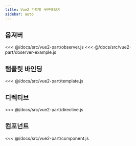 ```yaml
---
title: Vue2 파트별 구현해보기
sidebar: auto
---
```


## 옵져버
<<< @/docs/src/vue2-part/observer.js
<<< @/docs/src/vue2-part/observer-example.js

## 탬플릿 바인딩
<<< @/docs/src/vue2-part/template.js

## 디렉티브
<<< @/docs/src/vue2-part/directive.js

## 컴포넌트
<<< @/docs/src/vue2-part/component.js
